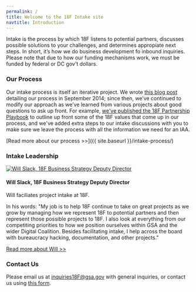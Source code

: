 ```yaml
---
permalink: /
title: Welcome to the 18F Intake site
navtitle: Introduction
---
```


Intake is the process by which 18F listens to potential partners, discusses possible solutions to your challenges, and determines appropiate next steps. In short, it’s how we do business development fo inbound inquiries. Please note that due to how our funding mechanisms work, we must be funded by federal or DC gov't dollars.

### Our Process

Our intake process is itself an iterative project. We wrote [this blog post](https://18f.gsa.gov/2014/09/18/getting-to-work-for-the-american-people/) detailing our process in September 2014; since then, we’ve continued to modify our approach as we’ve learned from various projects about good questions to ask up front. For example, [we've published the 18F Partnership Playbook](https://18f.gsa.gov/2015/11/19/delivery-partnership-playbook/) to outline up front some of the 18F values that come up in our process, and we've added extra steps to our intake discussions with you to make sure we leave the process with all the information we need for an IAA.

[Read more about our process >>]({{ site.baseurl }}/intake-process/)

### Intake Leadership

<a href="https://18f.gsa.gov/team/will/" target="_blank" class="team-img">
  <img src="https://18f.gsa.gov/assets/images/team/will.jpg" alt="Will Slack, 18F Business Strategy Deputy Director">
</a>

#### Will Slack, 18F Business Strategy Deputy Director

Will faciliates project intake at 18F.

In his words: "My job is to help 18F continue to take on great projects as we grow by managing how we represent 18F to potential partners and then represent those possible projects to 18F. I also look at everything from our competiting priorities to how we position ourselves within GSA and the wider Digital Coalition. Besides facilitating intake, I help across the board with bureaucracy hacking, documentation, and other projects."

<a href="https://18f.gsa.gov/team/will/" target="_blank">
  Read more about Will >>
</a>

### Contact Us
Please email us at
[inquiries18F@gsa.gov](mailto:inquiries18f@gsa.gov) with general
inquiries, or contact us using [this
form](https://docs.google.com/a/gsa.gov/forms/d/1CDATOcmHy5HO2-pfPaG5cunVP7Wk5VCBsKommRmztLM/viewform).
